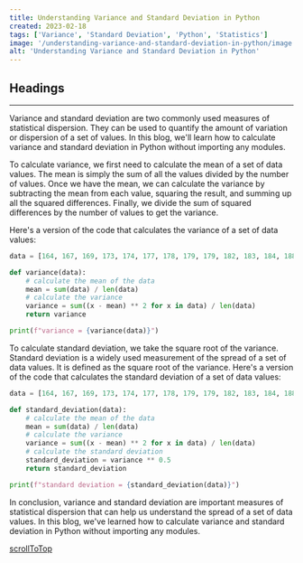 ```yaml
---
title: Understanding Variance and Standard Deviation in Python
created: 2023-02-18
tags: ['Variance', 'Standard Deviation', 'Python', 'Statistics']
image: '/understanding-variance-and-standard-deviation-in-python/image.png'
alt: 'Understanding Variance and Standard Deviation in Python'
---
```


## Headings

---

Variance and standard deviation are two commonly used measures of statistical dispersion. They can be used to quantify the amount of variation or dispersion of a set of values. In this blog, we'll learn how to calculate variance and standard deviation in Python without importing any modules.

To calculate variance, we first need to calculate the mean of a set of data values. The mean is simply the sum of all the values divided by the number of values. Once we have the mean, we can calculate the variance by subtracting the mean from each value, squaring the result, and summing up all the squared differences. Finally, we divide the sum of squared differences by the number of values to get the variance.

Here's a version of the code that calculates the variance of a set of data values:

```python
data = [164, 167, 169, 173, 174, 177, 178, 179, 179, 182, 183, 184, 188, 189, 194]

def variance(data):
    # calculate the mean of the data
    mean = sum(data) / len(data)
    # calculate the variance
    variance = sum((x - mean) ** 2 for x in data) / len(data)
    return variance

print(f"variance = {variance(data)}")
```

To calculate standard deviation, we take the square root of the variance. Standard deviation is a widely used measurement of the spread of a set of data values. It is defined as the square root of the variance. Here's a version of the code that calculates the standard deviation of a set of data values:

```python
data = [164, 167, 169, 173, 174, 177, 178, 179, 179, 182, 183, 184, 188, 189, 194]

def standard_deviation(data):
    # calculate the mean of the data
    mean = sum(data) / len(data)
    # calculate the variance
    variance = sum((x - mean) ** 2 for x in data) / len(data)
    # calculate the standard deviation
    standard_deviation = variance ** 0.5
    return standard_deviation

print(f"standard deviation = {standard_deviation(data)}")
```

In conclusion, variance and standard deviation are important measures of statistical dispersion that can help us understand the spread of a set of data values. In this blog, we've learned how to calculate variance and standard deviation in Python without importing any modules.

[scrollToTop](#headings)
